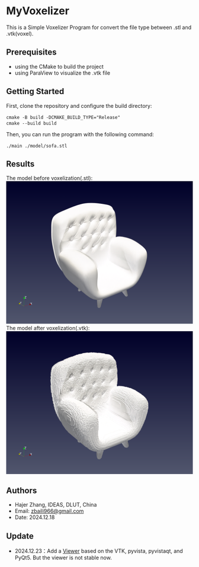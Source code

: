 # MyVoxelizer
This is a Simple Voxelizer Program for convert the file type between .stl and .vtk(voxel).
## Prerequisites

* using the CMake to build the project
* using ParaView to visualize the .vtk file

## Getting Started

First, clone the repository and configure the build directory:
```
cmake -B build -DCMAKE_BUILD_TYPE="Release"
cmake --build build
```
Then, you can run the program with the following command:
```
./main ./model/sofa.stl
```

## Results

The model before voxelization(.stl):
![image](./doc/stl.png)
The model after voxelization(.vtk):
![image](./doc/256.png)

## Authors
* Hajer Zhang, IDEAS, DLUT, China
* Email: zbaili966@gmail.com
* Date: 2024.12.18

## Update
* 2024.12.23：Add a [Viewer](./Viewer.py) based on the VTK, pyvista, pyvistaqt, and PyQt5. But the viewer is not stable now.

